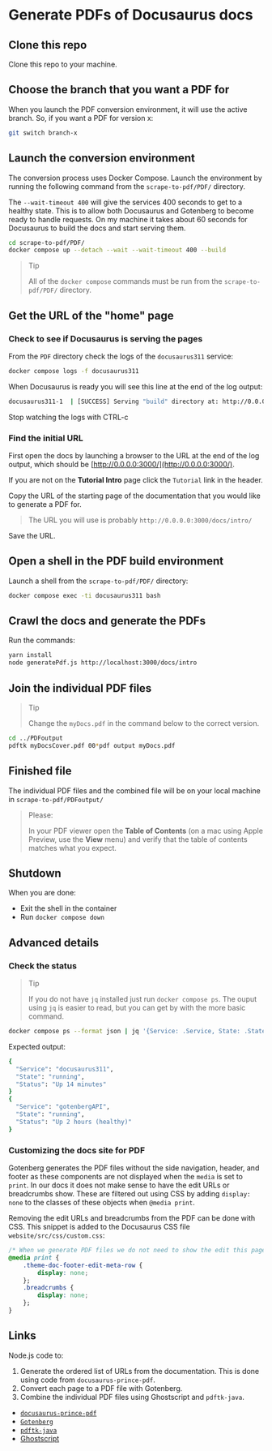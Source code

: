 # Generate PDFs of Docusaurus docs

## Clone this repo

Clone this repo to your machine.

## Choose the branch that you want a PDF for

When you launch the PDF conversion environment, it will use the active branch. So, if you want a PDF for version x:

```bash
git switch branch-x
```

## Launch the conversion environment

The conversion process uses Docker Compose. Launch the environment by running the following command from the `scrape-to-pdf/PDF/` directory.

The `--wait-timeout 400` will give the services 400 seconds to get to a healthy state. This is to allow both Docusaurus and Gotenberg to become ready to handle requests. On my machine it takes about 60 seconds for Docusaurus to build the docs and start serving them.

```bash
cd scrape-to-pdf/PDF/
docker compose up --detach --wait --wait-timeout 400 --build
```

> Tip
>
> All of the `docker compose` commands must be run from the `scrape-to-pdf/PDF/` directory.

## Get the URL of the "home" page

### Check to see if Docusaurus is serving the pages

From the `PDF` directory check the logs of the `docusaurus311` service:

```bash
docker compose logs -f docusaurus311
```

When Docusaurus is ready you will see this line at the end of the log output:

```bash
docusaurus311-1  | [SUCCESS] Serving "build" directory at: http://0.0.0.0:3000/
```

Stop watching the logs with CTRL-c

### Find the initial URL

First open the docs by launching a browser to the URL at the end of the log output, which should be [http://0.0.0.0:3000/](http://0.0.0.0:3000/).

If you are not on the **Tutorial Intro** page click the `Tutorial` link in the header.

Copy the URL of the starting page of the documentation that you would like to generate a PDF for.

> The URL you will use is probably `http://0.0.0.0:3000/docs/intro/`

Save the URL.

## Open a shell in the PDF build environment

Launch a shell from the `scrape-to-pdf/PDF/` directory:

```bash
docker compose exec -ti docusaurus311 bash
```

## Crawl the docs and generate the PDFs

Run the commands:

```bash
yarn install
node generatePdf.js http://localhost:3000/docs/intro
```

## Join the individual PDF files

> Tip
>
> Change the `myDocs.pdf` in the command below to the correct version.

```bash
cd ../PDFoutput
pdftk myDocsCover.pdf 00*pdf output myDocs.pdf
```

## Finished file

The individual PDF files and the combined file will be on your local machine in `scrape-to-pdf/PDFoutput/`

> Please:
>
> In your PDF viewer open the **Table of Contents** (on a mac using Apple Preview, use the **View** menu) and verify that the table of contents matches what you expect.

## Shutdown

When you are done:
- Exit the shell in the container
- Run `docker compose down`

## Advanced details

### Check the status

> Tip
>
> If you do not have `jq` installed just run `docker compose ps`. The ouput using `jq` is easier to read, but you can get by with the more basic command.

```bash
docker compose ps --format json | jq '{Service: .Service, State: .State, Status: .Status}'
```

Expected output:

```bash
{
  "Service": "docusaurus311",
  "State": "running",
  "Status": "Up 14 minutes"
}
{
  "Service": "gotenbergAPI",
  "State": "running",
  "Status": "Up 2 hours (healthy)"
}
```

### Customizing the docs site for PDF

Gotenberg generates the PDF files without the side navigation, header, and footer as these components are not displayed when the `media` is set to `print`. In our docs it does not make sense to have the edit URLs or breadcrumbs show. These are filtered out using CSS by adding `display: none` to the classes of these objects when `@media print`.

Removing the edit URLs and breadcrumbs from the PDF can be done with CSS. This snippet is added to the Docusaurus CSS file `website/src/css/custom.css`:

```css
/* When we generate PDF files we do not need to show the edit this page link or the breadcrumbs. */
@media print {
    .theme-doc-footer-edit-meta-row {
        display: none;
    };
    .breadcrumbs {
        display: none;
    };
}
```

## Links

Node.js code to:
1. Generate the ordered list of URLs from the documentation. This is done using code from `docusaurus-prince-pdf`.
2. Convert each page to a PDF file with Gotenberg.
3. Combine the individual PDF files using Ghostscript and `pdftk-java`.


- [`docusaurus-prince-pdf`](https://github.com/signcl/docusaurus-prince-pdf)
- [`Gotenberg`](https://pptr.dev/)
- [`pdftk-java`](https://gitlab.com/pdftk-java/pdftk)
- [Ghostscript](https://www.ghostscript.com/)

